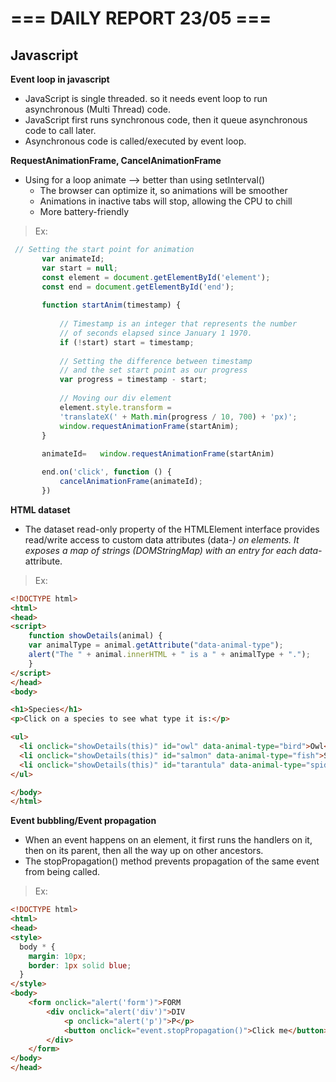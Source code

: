 # === DAILY REPORT 23/05 ===

## Javascript

**Event loop in javascript**

- JavaScript is single threaded. so it needs event loop to run asynchronous (Multi Thread) code.
- JavaScript first runs synchronous code, then it queue asynchronous code to call later.
- Asynchronous code is called/executed by event loop.

**RequestAnimationFrame, CancelAnimationFrame**
- Using for a loop animate --> better than using setInterval()
    + The browser can optimize it, so animations will be smoother
    + Animations in inactive tabs will stop, allowing the CPU to chill
    + More battery-friendly

> Ex:
 ```javascript
  // Setting the start point for animation
        var animateId;
        var start = null; 
        const element = document.getElementById('element');
        const end = document.getElementById('end');
    
        function startAnim(timestamp) {
  
            // Timestamp is an integer that represents the number 
            // of seconds elapsed since January 1 1970.
            if (!start) start = timestamp;
  
            // Setting the difference between timestamp 
            // and the set start point as our progress
            var progress = timestamp - start;
  
            // Moving our div element
            element.style.transform = 
            'translateX(' + Math.min(progress / 10, 700) + 'px)';
            window.requestAnimationFrame(startAnim);
        }
  
        animateId=   window.requestAnimationFrame(startAnim)

        end.on('click', function () {
            cancelAnimationFrame(animateId);
        })

```

**HTML dataset**
- The dataset read-only property of the HTMLElement interface provides read/write access to custom data attributes (data-*) on elements. It exposes a map of strings (DOMStringMap) with an entry for each data-* attribute.

> Ex:

```HTML
<!DOCTYPE html>
<html>
<head>
<script>
    function showDetails(animal) {
    var animalType = animal.getAttribute("data-animal-type");
    alert("The " + animal.innerHTML + " is a " + animalType + ".");
    }
</script>
</head>
<body>

<h1>Species</h1>
<p>Click on a species to see what type it is:</p>

<ul>
  <li onclick="showDetails(this)" id="owl" data-animal-type="bird">Owl</li>
  <li onclick="showDetails(this)" id="salmon" data-animal-type="fish">Salmon</li>  
  <li onclick="showDetails(this)" id="tarantula" data-animal-type="spider">Tarantula</li>  
</ul>

</body>
</html>
```

**Event bubbling/Event propagation**

- When an event happens on an element, it first runs the handlers on it, then on its parent, then all the way up on other ancestors.
- The stopPropagation() method prevents propagation of the same event from being called.

> Ex: 
```HTML
<!DOCTYPE html>
<html>
<head>
<style>
  body * {
    margin: 10px;
    border: 1px solid blue;
  }
</style>
<body>
    <form onclick="alert('form')">FORM
        <div onclick="alert('div')">DIV
            <p onclick="alert('p')">P</p>
            <button onclick="event.stopPropagation()">Click me</button>
        </div>
    </form>
</body>
</head>
```